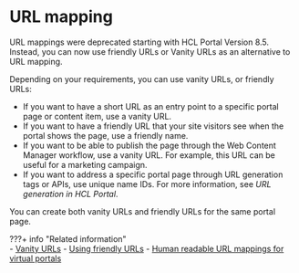 # URL mapping

URL mappings were deprecated starting with HCL Portal Version 8.5. Instead, you can now use friendly URLs or Vanity URLs as an alternative to URL mapping.

Depending on your requirements, you can use vanity URLs, or friendly URLs:

-   If you want to have a short URL as an entry point to a specific portal page or content item, use a vanity URL.
-   If you want to have a friendly URL that your site visitors see when the portal shows the page, use a friendly name.
-   If you want to be able to publish the page through the Web Content Manager workflow, use a vanity URL. For example, this URL can be useful for a marketing campaign.
-   If you want to address a specific portal page through URL generation tags or APIs, use unique name IDs. For more information, see *URL generation in HCL Portal*.

You can create both vanity URLs and friendly URLs for the same portal page.


???+ info "Related information"  
    -   [Vanity URLs](../../../manage_content/wcm/wcm_content_delivery/vanity_url/index.md)
    -   [Using friendly URLs](../../../deployment/manage/portal_admin_tools/portal_user_interface/managing_pages/manage_pages_portlets/mp_friendly_url.md)
    -   [Human readable URL mappings for virtual portals](../../../build_sites/virtual_portal/vp_planning/shape_vp_ux/advppln_shpux_urlmap.md)

